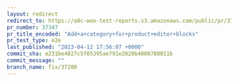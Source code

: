 ```yaml
---
layout: redirect
redirect_to: https://a8c-woo-test-reports.s3.amazonaws.com/public/pr/37347/e2e/index.html
pr_number: 37347
pr_title_encoded: "Add+a+category+for+product+editor+blocks"
pr_test_type: e2e
last_published: "2023-04-12 17:56:07 +0000"
commit_sha: e231be4027c5f05395ae791e2620b4000780011b
commit_message: ""
branch_name: fix/37200
---
```

